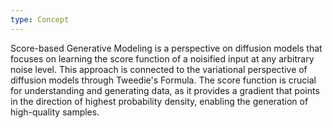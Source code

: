 ```yaml
---
type: Concept
---
```


Score-based Generative Modeling is a perspective on diffusion models that focuses on learning the score function of a noisified input at any arbitrary noise level. This approach is connected to the variational perspective of diffusion models through Tweedie's Formula. The score function is crucial for understanding and generating data, as it provides a gradient that points in the direction of highest probability density, enabling the generation of high-quality samples.